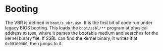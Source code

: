 # Booting

The VBR is defined in `boot/s_vbr.asm`. It is the first bit of code run under
legacy BIOS booting. This loads the `boot/ssbl/**` program at physical address
`0x1000`, where it parses the bootable medium and searches for the kernel binary
file. If SSBL can find the kernel binary, it writes it at `0x00100000`, then
jumps to it.